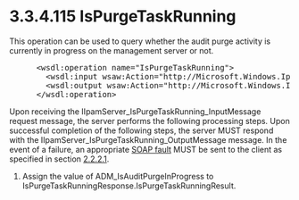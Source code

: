 <html dir="LTR" xmlns:mshelp="http://msdn.microsoft.com/mshelp" xmlns:ddue="http://ddue.schemas.microsoft.com/authoring/2003/5" xmlns:xlink="http://www.w3.org/1999/xlink" xmlns:tool="http://www.microsoft.com/tooltip">
 <body>
 <div id="header">
 <h1 class="heading">3.3.4.115 IsPurgeTaskRunning</h1>
 </div>
 <div id="mainSection">
 <div id="mainBody">
 <div id="allHistory" class="saveHistory"></div>
 <div id="sectionSection0" class="section" name="collapseableSection">
 

<p>This operation can be used to query whether the audit purge
activity is currently in progress on the management server or not.</p>

<dl>
<dd>
<div><pre> &lt;wsdl:operation name=&quot;IsPurgeTaskRunning&quot;&gt;
   &lt;wsdl:input wsaw:Action=&quot;http://Microsoft.Windows.Ipam/IIpamServer/IsPurgeTaskRunning&quot; message=&quot;ipam:IIpamServer_IsPurgeTaskRunning_InputMessage&quot; /&gt;
   &lt;wsdl:output wsaw:Action=&quot;http://Microsoft.Windows.Ipam/IIpamServer/IsPurgeTaskRunningResponse&quot; message=&quot;ipam:IIpamServer_IsPurgeTaskRunning_OutputMessage&quot; /&gt;
 &lt;/wsdl:operation&gt;
</pre></div>
</dd></dl>

<p>Upon receiving the
IIpamServer_IsPurgeTaskRunning_InputMessage request message, the server
performs the following processing steps. Upon successful completion of the
following steps, the server MUST respond with the
IIpamServer_IsPurgeTaskRunning_OutputMessage message. In the event of a
failure, an appropriate <a href="21b4a631-8f28-420f-822f-c5f879d5046e.md#gt_ec8728a8-1a75-426f-8767-aa1932c7c19f">SOAP
fault</a> MUST be sent to the client as specified in section <a href="a90ad88d-2468-4ac1-bbb9-8f921d15bbc8.md">2.2.2.1</a>.</p>

<ol><li><p><span> </span>Assign the value
of ADM_IsAuditPurgeInProgress to
IsPurgeTaskRunningResponse.IsPurgeTaskRunningResult.</p>

</li></ol>
 </div>
 </div>
 </div>
 </body>
</html>